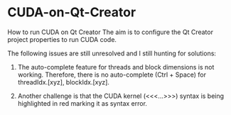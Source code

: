 # CUDA-on-Qt-Creator
How to run CUDA on Qt Creator
The aim is to configure the Qt Creator project properties to run CUDA code.

The following issues are still unresolved and I still hunting for solutions:

1. The auto-complete feature for threads and block dimensions is not working. Therefore, there is no auto-complete (Ctrl + Space) for threadIdx.[xyz], blockIdx.[xyz].

2. Another challenge is that the CUDA kernel (<<<...>>>) syntax is being highlighted in red marking it as syntax error.
